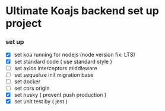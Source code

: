 # Ultimate Koajs backend set up project
### set up
- [x] set koa running for nodejs (node version fix: LTS)
- [x] set standard code ( use standard style )
- [ ] set axios interceptors middleware
- [ ] set sequelize init migration base
- [ ] set docker
- [ ] set cors origin
- [x] set husky ( prevent push production )
- [x] set unit test by ( jest )
